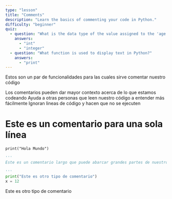 ```yaml
---
type: "lesson"
title: "Comments"
description: "Learn the basics of commenting your code in Python."
difficulty: "beginner"
quiz:
  - question: "What is the data type of the value assigned to the 'age' variable below?\n age = 30"
    answers:
      - "int"
      - "integer"
  - question: "What function is used to display text in Python?"
    answers:
      - "print"
---
```


Estos son un par de funcionalidades para las cuales sirve comentar nuestro código

Los comentarios pueden dar mayor contexto acerca de lo que estamos codeando
Ayuda a otras personas que leen nuestro código a entender más fácilmente
Ignoran lineas de código y hacen que no se ejecuten

# Este es un comentario para una sola línea

`print("Hola Mundo")`

```python frame="code" title="python.py"
'''
Este es un comentario largo que puede abarcar grandes partes de nuestro codigo

'''
print("Este es otro tipo de comentario")
x = 12
```

Este es otro tipo de comentario
